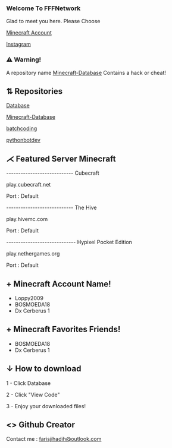 ### Welcome To FFFNetwork


Glad to meet you here.
Please Choose 

[Minecraft Account](https://github.com/FFF-Net/HHH)

[Instagram](https://bit.ly/2GwDlun)


### ⚠ Warning!
A repository name [Minecraft-Database](https://www.github.com/FFF-Net/Minecraft-Database) Contains a hack or cheat!


## ⇅ Repositories

[Database](https://github.com/FFF-Net/Database)

[Minecraft-Database](https://github.com/FFF-Net/Minecraft-Database)

[batchcoding](https://github.com/FFF-Net/batchcoding)

[pythonbotdev](https://github.com/FFF-Net/pythonbotdev)

## ⋌ Featured Server Minecraft

---------------------------- Cubecraft

play.cubecraft.net

Port : Default

---------------------------- The Hive

play.hivemc.com

Port : Default

----------------------------- Hypixel Pocket Edition

play.nethergames.org

Port : Default

## + Minecraft Account Name!
- Loppy2009
- BOSMOEDA18
- Dx Cerberus 1

## + Minecraft Favorites Friends!
- BOSMOEDA18
- Dx Cerberus 1

## ↓ How to download
1 - Click Database

2 - Click "View Code"

3 - Enjoy your downloaded files!

## <> Github Creator
Contact me :
farisjihadih@outlook.com


